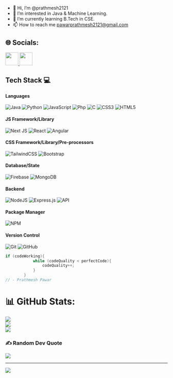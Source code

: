 - 👋 Hi, I’m @prathmesh2121
- 👀 I’m interested in Java & Machine Learning.
- 🌱 I’m currently learning  B.Tech in CSE.
- 📫 How to reach me pawarprathmesh2121@gmail.com




## 🌐 Socials:

<a href="https://www.linkedin.com/in/prathmesh-pawar-1259251b6/">
  <img src="https://img.shields.io/badge/LinkedIn-%230077B5.svg?logo=linkedin&logoColor=white" height="40"/>
</a>


<a href="https://leetcode.com/chetanshimpi2001/">
  <img src="https://img.shields.io/badge/LeetCode-000000?style=for-the-badge&logo=LeetCode&logoColor=#d16c06" height="40"/>
</a>

## Tech Stack 💻

#### Languages
![Java](https://img.shields.io/badge/-Java-000?style=for-the-badge&logo=java)
![Python](https://img.shields.io/badge/-Python-000?style=for-the-badge&logo=python)
![JavaScript](https://img.shields.io/badge/-JavaScript-000?style=for-the-badge&logo=javascript)
![Php](https://img.shields.io/badge/-Php-000?style=for-the-badge&logo=php)
![C](https://img.shields.io/badge/c-000?style=for-the-badge&logo=c&logoColor=white)
![CSS3](https://img.shields.io/badge/-CSS3-000?style=for-the-badge&logo=css3)
![HTML5](https://img.shields.io/badge/-HTML5-000?style=for-the-badge&logo=html5)

#### JS Framework/Library
![Next JS](https://img.shields.io/badge/-NextJS-000?style=for-the-badge&logo=next.js)
![React](https://img.shields.io/badge/-ReactJS-000?style=for-the-badge&logo=react)
![Angular](https://img.shields.io/badge/-AngularJS-000?style=for-the-badge&logo=angular)

#### CSS Framework/Library/Pre-processors
![TailwindCSS](https://img.shields.io/badge/-TailwindCSS-000?style=for-the-badge&logo=tailwind-css)
![Bootstrap](https://img.shields.io/badge/-Bootstrap-000?style=for-the-badge&logo=bootstrap)

#### Database/State
![Firebase](https://img.shields.io/badge/-Firebase-000?style=for-the-badge&logo=firebase)
![MongoDB](https://img.shields.io/badge/-MongoDB-000?style=for-the-badge&logo=mongodb)

#### Backend
![NodeJS](https://img.shields.io/badge/-NodeJS-000?style=for-the-badge&logo=node.js&logoColor=pink)
![Express.js](https://img.shields.io/badge/-ExpressJS-000?style=for-the-badge&logo=express)
![API](https://img.shields.io/badge/-API-000?style=for-the-badge&logo=fastapi)


#### Package Manager
![NPM](https://img.shields.io/badge/-NPM-000?style=for-the-badge&logo=npm)

#### Version Control
![Git](https://img.shields.io/badge/-Git-000?style=for-the-badge&logo=git)
![GitHub](https://img.shields.io/badge/-GitHub-000?style=for-the-badge&logo=github)

``` java
if (codeWorking){
            while (codeQuality < perfectCode){
                codeQuality++;
            }
        }
// - Prathmesh Pawar
```

# 📊 GitHub Stats:
![](https://github-readme-stats.vercel.app/api?username=prathmesh2121&theme=dark&hide_border=false&include_all_commits=false&count_private=false)<br/>
![](https://github-readme-streak-stats.herokuapp.com/?user=prathmesh2121&theme=dark&hide_border=false)<br/>
![](https://github-readme-stats.vercel.app/api/top-langs/?username=prathmesh2121&theme=dark&hide_border=false&include_all_commits=false&count_private=false&layout=compact)

### ✍️ Random Dev Quote
![](https://quotes-github-readme.vercel.app/api?type=horizontal&theme=radical)

---
[![](https://visitcount.itsvg.in/api?id=prathmesh2121&icon=0&color=0)](https://visitcount.itsvg.in)

<!-- Proudly created with GPRM ( https://gprm.itsvg.in ) -->
